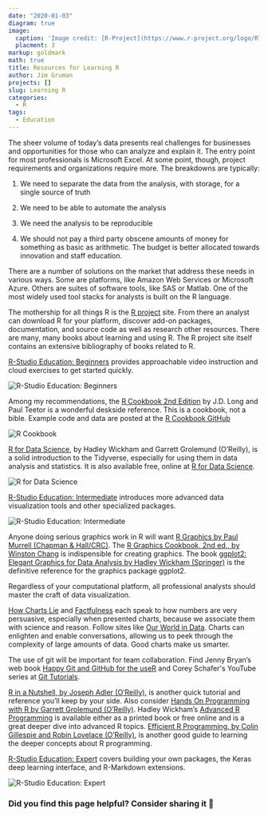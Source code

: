 ```yaml
---
date: "2020-01-03"
diagram: true
image: 
  caption: 'Image credit: [R-Project](https://www.r-project.org/logo/Rlogo.png)'
  placment: 3
markup: goldmark
math: true
title: Resources for Learning R
author: Jim Gruman
projects: []
slug: Learning R
categories:
  - R
tags:
  - Education
---
```


The sheer volume of today’s data presents real challenges for businesses and opportunities for those who can analyze and explain it. The entry point for most professionals is Microsoft Excel. At some point, though, project requirements and organizations require more. The breakdowns are typically:

1. We need to separate the data from the analysis, with storage, for a single source of truth

1. We need to be able to automate the analysis

1. We need the analysis to be reproducible

1. We should not pay a third party obscene amounts of money for something as basic as arithmetic. The budget is better allocated towards innovation and staff education.

There are a number of solutions on the market that address these needs in various ways. Some are platforms, like Amazon Web Services or Microsoft Azure. Others are suites of software tools, like SAS or Matlab. One of the most widely used tool stacks for analysts is built on the R language.

The mothership for all things R is the [R project](https://www.r-project.org/) site. From there an analyst can download R for your platform, discover add-on packages, documentation, and source code as well as research other resources. There are many, many books about learning and using R. The R project site itself contains an extensive bibliography of books related to R.

[R-Studio Education: Beginners](https://education.rstudio.com/learn/beginner/) provides approachable video instruction and cloud exercises to get started quickly.

![R-Studio Education: Beginners](https://education.rstudio.com/learn/beginner/feature-mtsalsa-750.jpg)

Among my recommendations, the [R Cookbook 2nd Edition](https://rc2e.com/index.html#other-resources) by J.D. Long and Paul Teetor is a wonderful deskside reference. This is a cookbook, not a bible. Example code and data are posted at the [R Cookbook GitHub](https://github.com/CerebralMastication/R-Cookbook)

![R Cookbook](https://rc2e.com/images_v2/book_cover.jpg)

[R for Data Science](http://shop.oreilly.com/product/0636920034407.do), by Hadley Wickham and Garrett Grolemund (O’Reilly), is a solid introduction to the Tidyverse, especially for using them in data analysis and statistics. It is also available free, online at [R for Data Science](http://r4ds.had.co.nz).

![R for Data Science](https://d33wubrfki0l68.cloudfront.net/b88ef926a004b0fce72b2526b0b5c4413666a4cb/24a30/cover.png)

[R-Studio Education: Intermediate](https://education.rstudio.com/learn/intermediate/) introduces more advanced data visualization tools and other specialized packages.

![R-Studio Education: Intermediate](https://education.rstudio.com//learn/intermediate/feature-sail-750.jpg)

Anyone doing serious graphics work in R will want [R Graphics by Paul Murrell (Chapman & Hall/CRC)](https://www.amazon.com/Graphics-Third-Chapman-Hall-CRC/dp/1498789056). The [R Graphics Cookbook, 2nd ed., by Winston Chang](http://shop.oreilly.com/product/0636920063704.do) is indispensible for creating graphics. The book [ggplot2: Elegant Graphics for Data Analysis by Hadley Wickham (Springer)](https://www.springer.com/us/book/9780387981413) is the definitive reference for the graphics package ggplot2.

Regardless of your computational platform, all professional analysts should master the craft of data visualization.

[How Charts Lie](https://www.amazon.com/How-Charts-Lie-Getting-Information/dp/1324001569) and [Factfulness](https://www.gapminder.org/factfulness-book/) each speak to how numbers are very persuasive, especially when presented charts, because we associate them with science and reason. Follow sites like [Our World in Data](https://ourworldindata.org/). Charts can enlighten and enable conversations, allowing us to peek through the complexity of large amounts of data. Good charts make us smarter.

The use of git will be important for team collaboration. Find Jenny Bryan’s web book [Happy Git and GitHub for the useR](http://happygitwithr.com/) and Corey Schafer's YouTube series at [Git Tutorials](https://www.youtube.com/playlist?list=PL-osiE80TeTuRUfjRe54Eea17-YfnOOAx).

[R in a Nutshell, by Joseph Adler (O’Reilly)](http://oreilly.com/catalog/9780596801717), is another quick tutorial and reference you’ll keep by your side. Also consider [Hands On Programming with R by Garrett Grolemund (O’Reilly)](https://www.oreilly.com/library/view/hands-on-programming-with/9781449359089/). Hadley Wickham’s [Advanced R Programming](https://adv-r.hadley.nz/) is available either as a printed book or free online and is a great deeper dive into advanced R topics. [Efficient R Programming, by Colin Gillespie and Robin Lovelace (O’Reilly)](http://shop.oreilly.com/product/0636920047995.do), is another good guide to learning the deeper concepts about R programming.

[R-Studio Education: Expert](https://education.rstudio.com/learn/expert/) covers building your own packages, the Keras deep learning interface, and R-Markdown extensions.

![R-Studio Education: Expert](https://education.rstudio.com/learn/expert/feature-scuba-750.jpg)

### Did you find this page helpful? Consider sharing it 🙌


